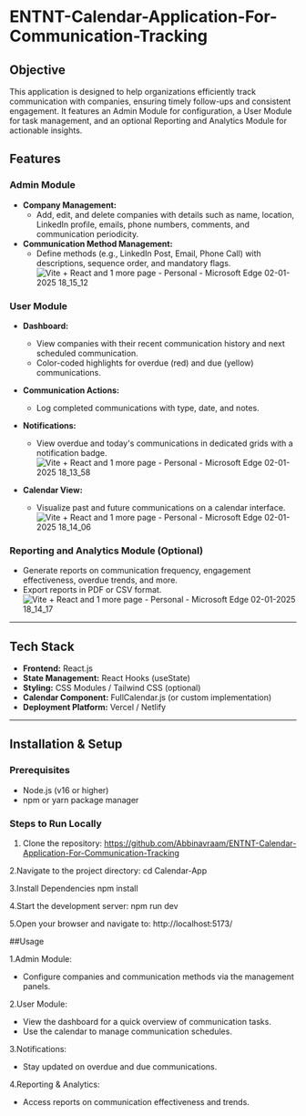 # ENTNT-Calendar-Application-For-Communication-Tracking

## Objective
This application is designed to help organizations efficiently track communication with companies, ensuring timely follow-ups and consistent engagement. It features an Admin Module for configuration, a User Module for task management, and an optional Reporting and Analytics Module for actionable insights.

## Features
### Admin Module
- **Company Management:**
  - Add, edit, and delete companies with details such as name, location, LinkedIn profile, emails, phone numbers, comments, and communication periodicity.
- **Communication Method Management:**
  - Define methods (e.g., LinkedIn Post, Email, Phone Call) with descriptions, sequence order, and mandatory flags.
![Vite + React and 1 more page - Personal - Microsoft​ Edge 02-01-2025 18_15_12](https://github.com/user-attachments/assets/eabc4125-7cb1-45d9-9b88-dad0a6e5c568)

### User Module
- **Dashboard:**
  - View companies with their recent communication history and next scheduled communication.
  - Color-coded highlights for overdue (red) and due (yellow) communications.
- **Communication Actions:**
  - Log completed communications with type, date, and notes.
- **Notifications:**
  - View overdue and today's communications in dedicated grids with a notification badge.
   ![Vite + React and 1 more page - Personal - Microsoft​ Edge 02-01-2025 18_13_58](https://github.com/user-attachments/assets/3f77cc9c-7613-4a1a-a77d-00c98dff0794)

- **Calendar View:**
  - Visualize past and future communications on a calendar interface.
![Vite + React and 1 more page - Personal - Microsoft​ Edge 02-01-2025 18_14_06](https://github.com/user-attachments/assets/967ede6d-740a-4ad0-9ce9-56e5c222f5d4)

### Reporting and Analytics Module (Optional)
- Generate reports on communication frequency, engagement effectiveness, overdue trends, and more.
- Export reports in PDF or CSV format.
![Vite + React and 1 more page - Personal - Microsoft​ Edge 02-01-2025 18_14_17](https://github.com/user-attachments/assets/a351ccaf-214e-44f0-b02d-07738a3cdd30)

---

## Tech Stack
- **Frontend:** React.js
- **State Management:** React Hooks (useState)
- **Styling:** CSS Modules / Tailwind CSS (optional)
- **Calendar Component:** FullCalendar.js (or custom implementation)
- **Deployment Platform:** Vercel / Netlify

---

## Installation & Setup
### Prerequisites
- Node.js (v16 or higher)
- npm or yarn package manager

### Steps to Run Locally
1. Clone the repository:
   https://github.com/Abbinavraam/ENTNT-Calendar-Application-For-Communication-Tracking
   
2.Navigate to the project directory:
  cd Calendar-App

3.Install Dependencies
  npm install
  
4.Start the development server:
  npm run dev

5.Open your browser and navigate to:
  http://localhost:5173/


##Usage

1.Admin Module:
* Configure companies and communication methods via the management panels.
  
2.User Module:
* View the dashboard for a quick overview of communication tasks.
* Use the calendar to manage communication schedules.
  
3.Notifications:
* Stay updated on overdue and due communications.
  
4.Reporting & Analytics:
* Access reports on communication effectiveness and trends.

